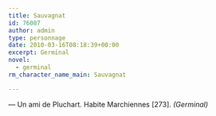 ```yaml
---
title: Sauvagnat
id: 76087
author: admin
type: personnage
date: 2010-03-16T08:18:39+00:00
excerpt: Germinal
novel:
  - germinal
rm_character_name_main: Sauvagnat

---
```

— Un ami de Pluchart. Habite Marchiennes [273]. _(Germinal)_